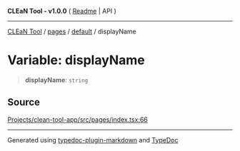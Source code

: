**CLEaN Tool - v1.0.0** ( [Readme](../../../../README.md) \| API )

***

[CLEaN Tool](../../../../modules.md) / [pages](../../../README.md) / [default](../README.md) / displayName

# Variable: displayName

> **displayName**: `string`

## Source

[Projects/clean-tool-app/src/pages/index.tsx:66](https://github.com/yuckyh/clean-tool-app/)

***

Generated using [typedoc-plugin-markdown](https://www.npmjs.com/package/typedoc-plugin-markdown) and [TypeDoc](https://typedoc.org/)
